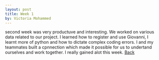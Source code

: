 ```yaml
---
layout: post
title: Week 1
by: Victoria Mohammed
---
```


second week was very productuve and interesting. We worked on various data related to our project. I learned how to register and use Giovanni, I learnt more of python and how to dictate complex coding errors. I and my teammates built a cpnnection which made it possible for us to undertand ourselves and work together. I really gained alot this week. 
[Back](./)
